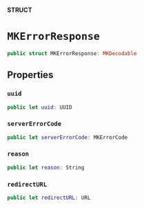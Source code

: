 **STRUCT**

# `MKErrorResponse`

```swift
public struct MKErrorResponse: MKDecodable
```

## Properties
### `uuid`

```swift
public let uuid: UUID
```

### `serverErrorCode`

```swift
public let serverErrorCode: MKErrorCode
```

### `reason`

```swift
public let reason: String
```

### `redirectURL`

```swift
public let redirectURL: URL
```
